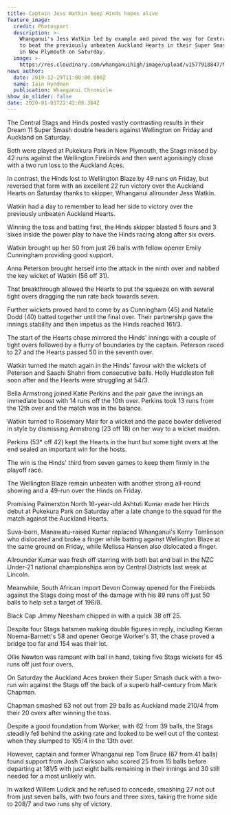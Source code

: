 ```yaml
---
title: Captain Jess Watkin keep Hinds hopes alive
feature_image:
  credit: Photosport
  description: >-
    Whanganui's Jess Watkin led by example and paved the way for Central Hinds
    to beat the previously unbeaten Auckland Hearts in their Super Smash clash
    in New Plymouth on Saturday. 
  image: >-
    https://res.cloudinary.com/whanganuihigh/image/upload/v1577918847/News/Chron-30.12.19...jpg
news_author:
  date: 2019-12-29T11:00:00.000Z
  name: Iain Hyndman
  publication: Whanganui Chronicle
show_in_slider: false
date: 2020-01-01T22:42:08.384Z
---
```

The Central Stags and Hinds posted vastly contrasting results in their Dream 11 Super Smash double headers against Wellington on Friday and Auckland on Saturday.

Both were played at Pukekura Park in New Plymouth, the Stags missed by 42 runs against the Wellington Firebirds and then went agonisingly close with a two run loss to the Auckland Aces.

In contrast, the Hinds lost to Wellington Blaze by 49 runs on Friday, but reversed that form with an excellent 22 run victory over the Auckland Hearts on Saturday thanks to skipper, Whanganui allrounder Jess Watkin.

Watkin had a day to remember to lead her side to victory over the previously unbeaten Auckland Hearts.

Winning the toss and batting first, the Hinds skipper blasted 5 fours and 3 sixes inside the power play to have the Hinds racing along after six overs.

Watkin brought up her 50 from just 26 balls with fellow opener Emily Cunningham providing good support.

Anna Peterson brought herself into the attack in the ninth over and nabbed the key wicket of Watkin (56 off 31).

That breakthrough allowed the Hearts to put the squeeze on with several tight overs dragging the run rate back towards seven.

Further wickets proved hard to come by as Cunningham (45) and Natalie Dodd (40) batted together until the final over. Their partnership gave the innings stability and then impetus as the Hinds reached 161/3.

The start of the Hearts chase mirrored the Hinds' innings with a couple of tight overs followed by a flurry of boundaries by the captain. Peterson raced to 27 and the Hearts passed 50 in the seventh over.

Watkin turned the match again in the Hinds' favour with the wickets of Peterson and Saachi Shahri from consecutive balls. Holly Huddleston fell soon after and the Hearts were struggling at 54/3.

Bella Armstrong joined Katie Perkins and the pair gave the innings an immediate boost with 14 runs off the 10th over. Perkins took 13 runs from the 12th over and the match was in the balance.

Watkin turned to Rosemary Mair for a wicket and the pace bowler delivered in style by dismissing Armstrong (23 off 18) on her way to a wicket maiden.

Perkins (53* off 42) kept the Hearts in the hunt but some tight overs at the end sealed an important win for the hosts.

The win is the Hinds' third from seven games to keep them firmly in the playoff race.

The Wellington Blaze remain unbeaten with another strong all-round showing and a 49-run over the Hinds on Friday.

Promising Palmerston North 16-year-old Ashtuti Kumar made her Hinds debut at Pukekura Park on Saturday after a late change to the squad for the match against the Auckland Hearts.

Suva-born, Manawatu-raised Kumar replaced Whanganui's Kerry Tomlinson who dislocated and broke a finger while batting against Wellington Blaze at the same ground on Friday, while Melissa Hansen also dislocated a finger.

Allrounder Kumar was fresh off starring with both bat and ball in the NZC Under-21 national championships won by Central Districts last week at Lincoln.

Meanwhile, South African import Devon Conway opened for the Firebirds against the Stags doing most of the damage with his 89 runs off just 50 balls to help set a target of 196/8.

Black Cap Jimmy Neesham chipped in with a quick 38 off 25.

Despite four Stags batsmen making double figures in reply, including Kieran Noema-Barnett's 58 and opener George Worker's 31, the chase proved a bridge too far and 154 was their lot.

Ollie Newton was rampant with ball in hand, taking five Stags wickets for 45 runs off just four overs.

On Saturday the Auckland Aces broken their Super Smash duck with a two-run win against the Stags off the back of a superb half-century from Mark Chapman.

Chapman smashed 63 not out from 29 balls as Auckland made 210/4 from their 20 overs after winning the toss.

Despite a good foundation from Worker, with 62 from 39 balls, the Stags steadily fell behind the asking rate and looked to be well out of the contest when they slumped to 105/4 in the 13th over.

However, captain and former Whanganui rep Tom Bruce (67 from 41 balls) found support from Josh Clarkson who scored 25 from 15 balls before departing at 181/5 with just eight balls remaining in their innings and 30 still needed for a most unlikely win.

In walked Willem Ludick and he refused to concede, smashing 27 not out from just seven balls, with two fours and three sixes, taking the home side to 208/7 and two runs shy of victory.

